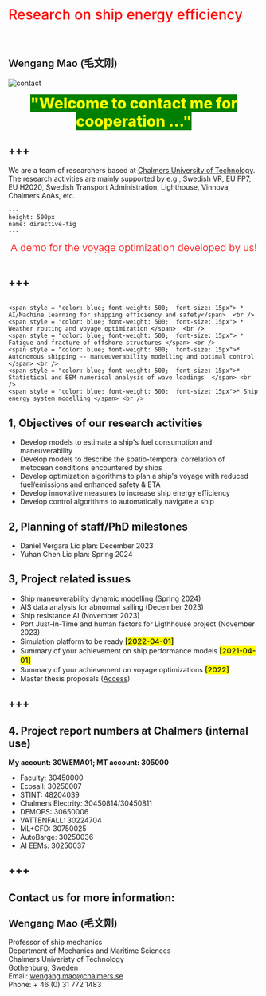 # <span style = "color:red; font-weight: 500">Research on ship energy efficiency </span>
<br />


## <span style = "font-weight: 600; font-size: 20px">Wengang Mao (毛文刚) </span>

![contact](./images/wengangmao_contact.png)


<center><span style = "background: green; color: yellow; font-weight: 800; font-size: 30px; align: center"> "Welcome to contact me for cooperation ..." </span></center>

+++
---




We are a team of researchers based at [Chalmers University of Technology](https://www.chalmers.se/en/departments/m2/Pages/default.aspx). 
The research activities are mainly supported by e.g., Swedish VR, EU FP7, EU H2020, Swedish Transport Administration, Lighthouse, Vinnova, Chalmers AoAs, etc.

```{figure} ./images/3dda_voyplan.gif
---
height: 500px
name: directive-fig
---
```
<center><span style = "color: red; font-weight: 300;  font-size: 20px">A demo for the voyage optimization developed by us!</span></center>  <br />


+++
---

```{admonition} <span style = "color:red; font-weight: 500; font-size: 20px"> Research competences</span>

<span style = "color: blue; font-weight: 500;  font-size: 15px"> * AI/Machine learning for shipping efficiency and safety</span>  <br />
<span style = "color: blue; font-weight: 500;  font-size: 15px"> * Weather routing and voyage optimization </span>  <br />
<span style = "color: blue; font-weight: 500;  font-size: 15px"> * Fatigue and fracture of offshore structures </span> <br />
<span style = "color: blue; font-weight: 500;  font-size: 15px">* Autonomous shipping -- manueuverability modelling and optimal control  </span> <br />
<span style = "color: blue; font-weight: 500;  font-size: 15px">* Statistical and BEM numerical analysis of wave loadings  </span> <br />
<span style = "color: blue; font-weight: 500;  font-size: 15px">* Ship energy system modelling </span> <br />
```



##  1, Objectives of our research activities
- Develop models to estimate a ship's fuel consumption and maneuverability
- Develop models to describe the spatio-temporal correlation of metocean conditions encountered by ships
- Develop optimization algorithms to plan a ship's voyage with reduced fuel/emissions and enhanced safety & ETA
- Develop innovative measures to increase ship energy efficiency
- Develop control algorithms to automatically navigate a ship

## 2, Planning of staff/PhD milestones

* Daniel Vergara Lic plan: December 2023
* Yuhan Chen Lic plan: Spring 2024


## 3, Project related issues

* Ship maneuverability dynamic modelling (Spring 2024)
* AIS data analysis for abnormal sailing (December 2023)
* Ship resistance AI  (November 2023)
* Port Just-In-Time and human factors for Ligthhouse project (November 2023)
* Simulation platform to be ready <span style = "background: yellow; font-size: 15px; font-weight:500"> [2022-04-01]</span> 
* Summary of your achievement on ship performance models <span style = "background: yellow; font-size: 15px; font-weight:500"> [2021-04-01]</span> 
* Summary of your achievement on voyage optimizations <span style = "background: yellow; font-size: 15px; font-weight:500"> [2022]</span> 
* Master thesis proposals ([Access](http://www.chalmers.se/en/departments/m2/education/master/Pages/examensarbete-p%c3%a5-mastersniva.aspx))


+++
---

## 4. Project report numbers at Chalmers (internal use)
**My account: 30WEMA01;  MT account: 305000**
- Faculty: 30450000
- Ecosail: 30250007
- STINT: 48204039
- Chalmers Electrity: 30450814/30450811
- DEMOPS: 30650006
- VATTENFALL: 30224704
- ML+CFD: 30750025
- AutoBarge: 30250036
- AI EEMs: 30250037


+++
---

## Contact us for more information:

### <span style = "font-weight: 600; font-size: 20px">Wengang Mao (毛文刚)</span>

Professor of ship mechanics <br />
Department of Mechanics and Maritime Sciences <br />
Chalmers Univeristy of Technology <br />
Gothenburg, Sweden <br />
Email: wengang.mao@chalmers.se <br />
Phone: + 46 (0) 31 772 1483 <br />

<!---
### <span style = "font-weight: 600; font-size: 20px">Da Wu (吴达) </span>

<head> 
    <script defer src="https://use.fontawesome.com/releases/v5.0.13/js/all.js"></script> 
    <script defer src="https://use.fontawesome.com/releases/v5.0.13/js/v4-shims.js"></script> 
</head> 
<link rel="stylesheet" href="https://use.fontawesome.com/releases/v5.0.13/css/all.css">
<i class="fas fa-user-graduate"></i>&ensp;&nbsp;Ass. professor <br />
<i class="fas fa-chalkboard-teacher"></i>&ensp;National Engineering Research Center for Water Transport Safety <br />
<i class="fas fa-graduation-cap"></i>&ensp;Wuhan University of Technology <br />
<i class="fas fa-map"></i>&ensp;Wuhan, China  <br />
<i class="fas fa-shipping-fast"></i>&ensp;dawu#whut.endu.cn

--->